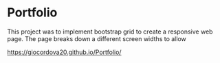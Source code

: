 # Portfolio

This project was to implement bootstrap grid to create a responsive web page. The page breaks down a different screen widths to allow 

https://giocordova20.github.io/Portfolio/


